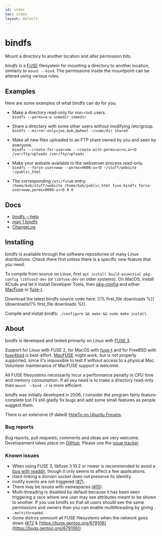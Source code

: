 ```yaml
---
id: index
nav: index
layout: default
---
```


# bindfs

<p class="lead">
  Mount a directory to another location and alter permission bits.
</p>

*bindfs* is a [FUSE](https://github.com/libfuse/libfuse) filesystem for mounting a directory to another location, similarly to `mount --bind`. The permissions inside the mountpoint can be altered using various rules.

## Examples

Here are some examples of what bindfs can do for you:

* Make a directory read-only for non-root users.<br />
  `bindfs --perms=a-w somedir somedir`

* Share a directory with some other users without modifying /etc/group.<br />
  `bindfs --mirror-only=joe,bob,@wheel ~/some/dir shared`

* Make all new files uploaded to an FTP share owned by you and seen by everyone.<br />
  `bindfs --create-for-user=me --create-with-perms=u+rw,a+rD /var/ftp/uploads /var/ftp/uploads`

* Make your website available to the webserver process read-only.<br />
  `bindfs --force-user=www --perms=0000:u=rD ~/stuff/website ~/public_html`

* The corresponding `/etc/fstab` entry.<br />
  `/home/bob/stuff/website /home/bob/public_html fuse.bindfs force-user=www,perms=0000:u+rD 0 0`

## Docs

* [<span>bindfs \-\-help</span>](docs/bindfs-help.txt)
* [man 1 bindfs](docs/bindfs.1.html)
* [ChangeLog](docs/ChangeLog.utf8.txt)

## Installing

bindfs is available through the software repositories of many Linux distributions. Check there first unless there is a specific new feature that you need.

To compile from source on Linux, first `apt install build-essential pkg-config libfuse3-dev` (or `libfuse-dev` on older systems). On MacOS, install XCode and let it install Developer Tools, then [pkg-config](https://formulae.brew.sh/formula/pkg-config#default) and either [MacFuse](https://osxfuse.github.io/) or [fuse-t](https://www.fuse-t.org/).

Download the latest bindfs source code here: [{% first_file downloads %}](downloads/{% first_file downloads %}).

Compile and install bindfs: `./configure && make && sudo make install`.

## About

bindfs is developed and tested primarily on Linux with [FUSE 3](https://github.com/libfuse/libfuse).

Support for Linux with FUSE 2, for MacOS with [fuse-t](https://www.fuse-t.org/) and for FreeBSD with [fuse4bsd](http://www.freshports.org/sysutils/fusefs-kmod/) is best-effort.
[MacFUSE](https://macfuse.github.io/) might work, but is not properly supported, since it's impossible to test it without access to a physical Mac. Volunteer maintenance of MacFUSE support is welcome.

All FUSE filesystems necessarily incur a performance penalty in CPU time and memory consumption. If all you need is to make a directory read-only then `mount --bind -r` is more efficient.

bindfs was initially developed in 2006. I consider the program fairly feature-complete but I'll still gladly fix bugs and add some small features as people suggest them.

There is an extensive (if dated) [HowTo on Ubuntu Forums](http://ubuntuforums.org/showthread.php?t=1460472).

### Bug reports

Bug reports, pull requests, comments and ideas are very welcome. Developement takes place on [GitHub](https://github.com/mpartel/bindfs). Please use the [issue tracker](https://github.com/mpartel/bindfs/issues).

### Known issues

* When using FUSE 3, libfuse 3.10.2 or newer is recommended to avoid a [bug with readdir](https://github.com/libfuse/libfuse/issues/583), though it only seems to affect a few applications.
* Hard-linking a domain socket does not preserve its identity.
* inotify events are not triggered ([#7](https://github.com/mpartel/bindfs/issues/7)).
* There may be issues with namespaces ([#10](https://github.com/mpartel/bindfs/issues/10)).
* Multi-threading is disabled by default because it has been seen triggering a race where one user may see attributes meant to be shown to another. If you use bindfs so that all users should see the same permissions and owners then you can enable multithreading by giving `--multithreaded`.
* Some distros unmount all FUSE filesystems when the network goes down ([#72](https://github.com/mpartel/bindfs/issues/72) & [https://bugs.gentoo.org/679106](https://bugs.gentoo.org/679106))
